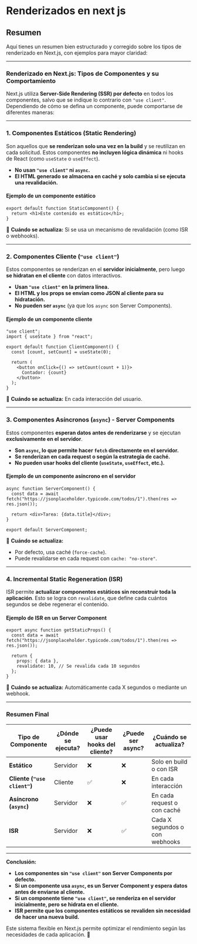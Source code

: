 # Renderizados en next js

## Resumen

Aquí tienes un resumen bien estructurado y corregido sobre los tipos de renderizado en Next.js, con ejemplos para mayor claridad:  

---

### **Renderizado en Next.js: Tipos de Componentes y su Comportamiento**

Next.js utiliza **Server-Side Rendering (SSR) por defecto** en todos los componentes, salvo que se indique lo contrario con `"use client"`. Dependiendo de cómo se defina un componente, puede comportarse de diferentes maneras:

---

### **1. Componentes Estáticos (Static Rendering)**

Son aquellos que **se renderizan solo una vez en la build** y se reutilizan en cada solicitud. Estos componentes **no incluyen lógica dinámica** ni hooks de React (como `useState` o `useEffect`).  

- **No usan `"use client"` ni `async`.**
- **El HTML generado se almacena en caché y solo cambia si se ejecuta una revalidación.**  

#### **Ejemplo de un componente estático**  

```tsx
export default function StaticComponent() {
  return <h1>Este contenido es estático</h1>;
}
```

🔹 **Cuándo se actualiza:** Si se usa un mecanismo de revalidación (como ISR o webhooks).

---

### **2. Componentes Cliente (`"use client"`)**

Estos componentes se renderizan en el **servidor inicialmente**, pero luego **se hidratan en el cliente** con datos interactivos.  

- **Usan `"use client"` en la primera línea.**  
- **El HTML y los props se envían como JSON al cliente para su hidratación.**  
- **No pueden ser `async`** (ya que los `async` son Server Components).  

#### **Ejemplo de un componente cliente**  

```tsx
"use client";
import { useState } from "react";

export default function ClientComponent() {
  const [count, setCount] = useState(0);
  
  return (
    <button onClick={() => setCount(count + 1)}>
      Contador: {count}
    </button>
  );
}
```

🔹 **Cuándo se actualiza:** En cada interacción del usuario.

---

### **3. Componentes Asíncronos (`async`) - Server Components**

Estos componentes **esperan datos antes de renderizarse** y se ejecutan **exclusivamente en el servidor**.  

- **Son `async`, lo que permite hacer `fetch` directamente en el servidor.**  
- **Se renderizan en cada request o según la estrategia de caché.**  
- **No pueden usar hooks del cliente (`useState`, `useEffect`, etc.).**  

#### **Ejemplo de un componente asíncrono en el servidor**  

```tsx
async function ServerComponent() {
  const data = await fetch("https://jsonplaceholder.typicode.com/todos/1").then(res => res.json());
  
  return <div>Tarea: {data.title}</div>;
}

export default ServerComponent;
```

🔹 **Cuándo se actualiza:**  

- Por defecto, usa caché (`force-cache`).  
- Puede revalidarse en cada request con `cache: "no-store"`.  

---

### **4. Incremental Static Regeneration (ISR)**

ISR permite **actualizar componentes estáticos sin reconstruir toda la aplicación**. Esto se logra con `revalidate`, que define cada cuántos segundos se debe regenerar el contenido.  

#### **Ejemplo de ISR en un Server Component**  

```tsx
export async function getStaticProps() {
  const data = await fetch("https://jsonplaceholder.typicode.com/todos/1").then(res => res.json());

  return {
    props: { data },
    revalidate: 10, // Se revalida cada 10 segundos
  };
}
```

🔹 **Cuándo se actualiza:** Automáticamente cada X segundos o mediante un webhook.

---

### **Resumen Final**

| Tipo de Componente | ¿Dónde se ejecuta? | ¿Puede usar hooks del cliente? | ¿Puede ser async? | ¿Cuándo se actualiza? |
|--------------------|------------------|----------------------|---------------|----------------|
| **Estático** | Servidor | ❌ | ❌ | Solo en build o con ISR |
| **Cliente (`"use client"`)** | Cliente | ✅ | ❌ | En cada interacción |
| **Asíncrono (`async`)** | Servidor | ❌ | ✅ | En cada request o con caché |
| **ISR** | Servidor | ❌ | ✅ | Cada X segundos o con webhooks |

---

**Conclusión:**  

- **Los componentes sin `"use client"` son Server Components por defecto.**  
- **Si un componente usa `async`, es un Server Component y espera datos antes de enviarse al cliente.**  
- **Si un componente tiene `"use client"`, se renderiza en el servidor inicialmente, pero se hidrata en el cliente.**  
- **ISR permite que los componentes estáticos se revaliden sin necesidad de hacer una nueva build.**  

Este sistema flexible en Next.js permite optimizar el rendimiento según las necesidades de cada aplicación. 🚀
